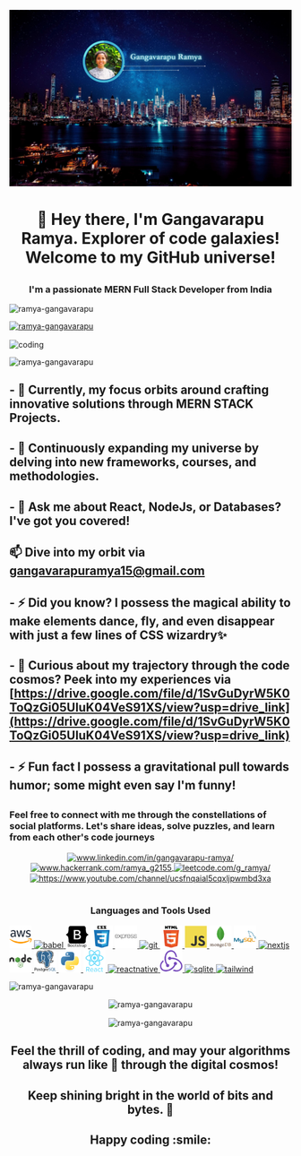 
![logo](https://github.com/Ramya-Gangavarapu/Ramya-Gangavarapu/blob/main/Image.jpg)

#  <h1 align="center">👋 Hey there, I'm Gangavarapu Ramya. Explorer of code galaxies! Welcome to my GitHub universe!</h1>

## <h3 align="center">I'm a passionate MERN Full Stack Developer from India</h3>
<p align="left"> <img src="https://komarev.com/ghpvc/?username=ramya-gangavarapu&label=Profile%20views&color=0e75b6&style=flat" alt="ramya-gangavarapu" /> </p>

<p align="left"> <a href="https://github.com/ryo-ma/github-profile-trophy"><img src="https://github-profile-trophy.vercel.app/?username=ramya-gangavarapu" alt="ramya-gangavarapu" /></a> </p>

<img align="center" alt="coding" width="1020" src="https://j4i2w7h7.stackpathcdn.com/wp-content/uploads/2017/04/Neon-Waseland-Game-Download.gif">

<p align="left"> <img src="https://komarev.com/ghpvc/?username=ramya-gangavarapu&label=Profile%20views&color=0e75b6&style=flat" alt="ramya-gangavarapu" /> </p>

## - 🔭 Currently, my focus orbits around **crafting innovative solutions through MERN STACK Projects.**

## - 🌱 Continuously expanding my universe **by delving into new frameworks, courses, and methodologies.**

## - 💬 Ask me about **React, NodeJs, or Databases? I've got you covered!**

## 📫 Dive into my orbit via **gangavarapuramya15@gmail.com**

## - ⚡ Did you know? **I possess the magical ability to make elements dance, fly, and even disappear with just a few lines of CSS wizardry✨**

## - 📄 Curious about my trajectory through the code cosmos? Peek into my experiences via [https://drive.google.com/file/d/1SvGuDyrW5K0ToQzGi05UIuK04VeS91XS/view?usp=drive_link](https://drive.google.com/file/d/1SvGuDyrW5K0ToQzGi05UIuK04VeS91XS/view?usp=drive_link)

## - ⚡ Fun fact **I possess a gravitational pull towards humor; some might even say I'm funny!**

## <h3 align="left">Feel free to connect with me through the constellations of social platforms. Let's share ideas, solve puzzles, and learn from each other's code journeys</h3>
<p align="center">
  <a href="https://linkedin.com/in/www.linkedin.com/in/gangavarapu-ramya/" target="_blank">
    <img align="center" src="https://raw.githubusercontent.com/rahuldkjain/github-profile-readme-generator/master/src/images/icons/Social/linked-in-alt.svg" alt="www.linkedin.com/in/gangavarapu-ramya/" height="30" width="40" />
  </a>
  <a href="https://www.hackerrank.com/www.hackerrank.com/ramya_g2155" target="_blank">
    <img align="center" src="https://raw.githubusercontent.com/rahuldkjain/github-profile-readme-generator/master/src/images/icons/Social/hackerrank.svg" alt="www.hackerrank.com/ramya_g2155" height="30" width="40" />
  </a>
  <a href="https://www.leetcode.com/leetcode.com/g_ramya/" target="_blank">
    <img align="center" src="https://raw.githubusercontent.com/rahuldkjain/github-profile-readme-generator/master/src/images/icons/Social/leet-code.svg" alt="leetcode.com/g_ramya/" height="30" width="40" />
  </a>
  <a href="https://www.youtube.com/c/https://www.youtube.com/channel/ucsfnqaial5cqxljpwmbd3xa" target="blank">
    <img align="center" src="https://raw.githubusercontent.com/rahuldkjain/github-profile-readme-generator/master/src/images/icons/Social/youtube.svg" alt="https://www.youtube.com/channel/ucsfnqaial5cqxljpwmbd3xa" height="30" width="40" />
  </a>

</p>

# <h3 align="center">Languages and Tools Used</h3>

<p align="left"> <a href="https://aws.amazon.com" target="_blank" rel="noreferrer"> <img src="https://raw.githubusercontent.com/devicons/devicon/master/icons/amazonwebservices/amazonwebservices-original-wordmark.svg" alt="aws" width="40" height="40"/> </a> <a href="https://babeljs.io/" target="_blank" rel="noreferrer"> <img src="https://www.vectorlogo.zone/logos/babeljs/babeljs-icon.svg" alt="babel" width="40" height="40"/> </a> <a href="https://getbootstrap.com" target="_blank" rel="noreferrer"> <img src="https://raw.githubusercontent.com/devicons/devicon/master/icons/bootstrap/bootstrap-plain-wordmark.svg" alt="bootstrap" width="40" height="40"/> </a> <a href="https://www.w3schools.com/css/" target="_blank" rel="noreferrer"> <img src="https://raw.githubusercontent.com/devicons/devicon/master/icons/css3/css3-original-wordmark.svg" alt="css3" width="40" height="40"/> </a> <a href="https://expressjs.com" target="_blank" rel="noreferrer"> <img src="https://raw.githubusercontent.com/devicons/devicon/master/icons/express/express-original-wordmark.svg" alt="express" width="40" height="40"/> </a> <a href="https://git-scm.com/" target="_blank" rel="noreferrer"> <img src="https://www.vectorlogo.zone/logos/git-scm/git-scm-icon.svg" alt="git" width="40" height="40"/> </a> <a href="https://www.w3.org/html/" target="_blank" rel="noreferrer"> <img src="https://raw.githubusercontent.com/devicons/devicon/master/icons/html5/html5-original-wordmark.svg" alt="html5" width="40" height="40"/> </a> <a href="https://developer.mozilla.org/en-US/docs/Web/JavaScript" target="_blank" rel="noreferrer"> <img src="https://raw.githubusercontent.com/devicons/devicon/master/icons/javascript/javascript-original.svg" alt="javascript" width="40" height="40"/> </a> <a href="https://www.mongodb.com/" target="_blank" rel="noreferrer"> <img src="https://raw.githubusercontent.com/devicons/devicon/master/icons/mongodb/mongodb-original-wordmark.svg" alt="mongodb" width="40" height="40"/> </a> <a href="https://www.mysql.com/" target="_blank" rel="noreferrer"> <img src="https://raw.githubusercontent.com/devicons/devicon/master/icons/mysql/mysql-original-wordmark.svg" alt="mysql" width="40" height="40"/> </a> <a href="https://nextjs.org/" target="_blank" rel="noreferrer"> <img src="https://cdn.worldvectorlogo.com/logos/nextjs-2.svg" alt="nextjs" width="40" height="40"/> </a> <a href="https://nodejs.org" target="_blank" rel="noreferrer"> <img src="https://raw.githubusercontent.com/devicons/devicon/master/icons/nodejs/nodejs-original-wordmark.svg" alt="nodejs" width="40" height="40"/> </a> <a href="https://www.postgresql.org" target="_blank" rel="noreferrer"> <img src="https://raw.githubusercontent.com/devicons/devicon/master/icons/postgresql/postgresql-original-wordmark.svg" alt="postgresql" width="40" height="40"/> </a> <a href="https://www.python.org" target="_blank" rel="noreferrer"> <img src="https://raw.githubusercontent.com/devicons/devicon/master/icons/python/python-original.svg" alt="python" width="40" height="40"/> </a> <a href="https://reactjs.org/" target="_blank" rel="noreferrer"> <img src="https://raw.githubusercontent.com/devicons/devicon/master/icons/react/react-original-wordmark.svg" alt="react" width="40" height="40"/> </a> <a href="https://reactnative.dev/" target="_blank" rel="noreferrer"> <img src="https://reactnative.dev/img/header_logo.svg" alt="reactnative" width="40" height="40"/> </a> <a href="https://redux.js.org" target="_blank" rel="noreferrer"> <img src="https://raw.githubusercontent.com/devicons/devicon/master/icons/redux/redux-original.svg" alt="redux" width="40" height="40"/> </a> <a href="https://www.sqlite.org/" target="_blank" rel="noreferrer"> <img src="https://www.vectorlogo.zone/logos/sqlite/sqlite-icon.svg" alt="sqlite" width="40" height="40"/> </a> <a href="https://tailwindcss.com/" target="_blank" rel="noreferrer"> <img src="https://www.vectorlogo.zone/logos/tailwindcss/tailwindcss-icon.svg" alt="tailwind" width="40" height="40"/> </a> </p>


<p align="center">
  <img align="left" src="https://github-readme-stats.vercel.app/api/top-langs?username=ramya-gangavarapu&show_icons=true&locale=en&layout=compact" alt="ramya-gangavarapu" />
</p>

<p>&nbsp;</p>

<p align="center">
  <img align="center" src="https://github-readme-stats.vercel.app/api?username=ramya-gangavarapu&show_icons=true&locale=en" alt="ramya-gangavarapu" />
</p>

<p align="center">
  <img align="center" src="https://github-readme-streak-stats.herokuapp.com/?user=ramya-gangavarapu" alt="ramya-gangavarapu" />
</p>

<h2 align="center">Feel the thrill of coding, and may your algorithms always run like 🚀 through the digital cosmos!</h2>

<h2 align="center">Keep shining bright in the world of bits and bytes. 🌟</h2>

<h2 align="center">Happy coding :smile:</h2>

